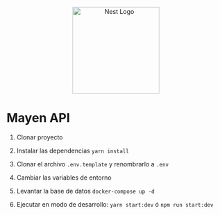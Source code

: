 <p align="center">
  <a href="http://nestjs.com/" target="blank">
    <img src="https://nestjs.com/img/logo-small.svg" width="200" alt="Nest Logo" />
  </a>
</p>

# Mayen API

1. Clonar proyecto
2. Instalar las dependencias
   `yarn install`
3. Clonar el archivo `.env.template` y renombrarlo a `.env`
4. Cambiar las variables de entorno
5. Levantar la base de datos
   `docker-compose up -d`

6. Ejecutar en modo de desarrollo:
   `yarn start:dev`
   ó
   `npm run start:dev`
